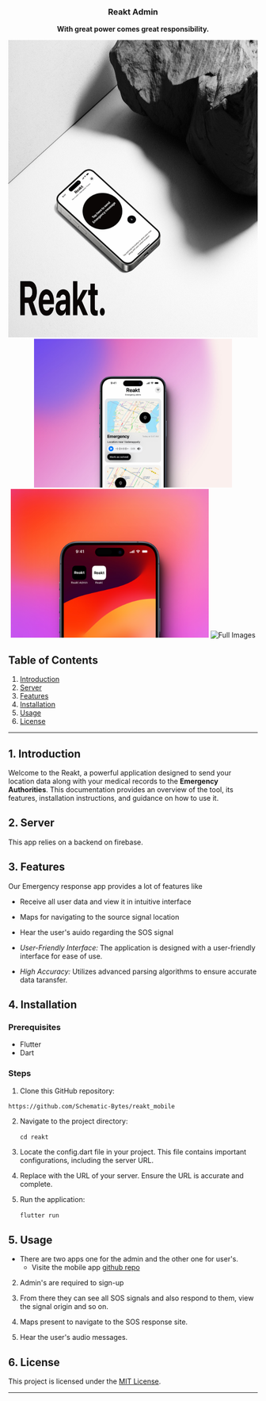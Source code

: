 
<div align="center">
<!--   <a href="https://hoppscotch.io](https://github.com/Schematic-Bytes/Resumify/">
    <img
      src="./assets/images/logo.png"
      alt="Resumify"
      height="64"
    />
  </a> -->
  <h3>
    <b>
	  Reakt Admin
    </b>
  </h3>
  <b>
    With great power comes great responsibility.
  </b>
<br>
	
<img
      src="./assets/images/Frame 20873247034.jpg"
      alt="Full Images"
      height="600"
    />
  <br>
          <img
      src="./assets/images/570shots_so002.jpg"
      alt="Full Images"
      height="300"
    />
            <img
      src="./assets/images/97shots_so2.jpg"
      alt="Full Images"
      height="300"
    />
             <img
      src="./assets/images/Frame 20873246981.jpg"
      alt="Full Images"
      height="560"
    />
    

 </div>

## Table of Contents
1. [Introduction](#introduction)
2. [Server](#server)
3. [Features](#features)
4. [Installation](#installation)
5. [Usage](#usage)
6. [License](#license)

---

## 1. Introduction <a name="introduction"></a>

Welcome to the Reakt, a powerful application designed to send your location data along with your medical records to the **Emergency Authorities**. This documentation provides an overview of the tool, its features, installation instructions, and guidance on how to use it.


## 2. Server <a name="server"></a>

This app relies on a backend  on firebase.



## 3. Features <a name="features"></a>

Our Emergency response app provides a lot of features like

- Receive all user data and view it in  intuitive interface
- Maps for navigating to the source signal location
- Hear the user's auido regarding the SOS signal
 
  
- *User-Friendly Interface:* The application is designed with a user-friendly interface for ease of use.

- *High Accuracy:* Utilizes advanced parsing algorithms to ensure accurate data taransfer.

## 4. Installation <a name="installation"></a>

### Prerequisites
- Flutter
- Dart

### Steps
1. Clone this GitHub repository:

  ```bash
https://github.com/Schematic-Bytes/reakt_mobile
```


2. Navigate to the project directory:

   `cd reakt`
   
3. Locate the config.dart file in your project. This file contains important configurations, including the server URL.

4. Replace with the URL of your server. Ensure the URL is accurate and complete.

5. Run the application:
   
   `flutter run`
   

## 5. Usage <a name="usage"></a>

-  There are two apps one for the admin and the other one for user's.
	- Visite the mobile app [github repo]([url](https://github.com/Schematic-Bytes/reakt_mobile))

2. Admin's are required to sign-up

3. From there they can see all SOS  signals and also respond to them, view the signal origin and so on. 

4. Maps present to navigate to the SOS response site.

5. Hear the user's audio messages.


## 6. License <a name="license"></a>

This project is licensed under the [MIT License](LICENSE).

---
